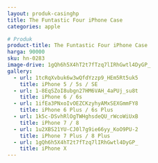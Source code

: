 ```yaml
---
layout: produk-casinghp
title: The Funtastic Four iPhone Case
categories: apple

# Produk
product-title: The Funtastic Four iPhone Case
harga: 90000
sku: hn-0283
image-drive: 1gQh6h5X4hT2t7fTzq7lIRhGwtl4DyGP_
gallery:
  - url: 1tcRqXvbuk6w3wQfdYzzp9_HEm5Rt5uk5
    title: iPhone 5 / 5s / SE
  - url: 1-8EqSZoI8ubgn27HM6VAH_4aPUj_su8t
    title: iPhone 6 / 6s
  - url: 1ifEa3PNxoIvOEZCKzyhyAMxSEXGmmFY8
    title: iPhone 6 Plus / 6s Plus
  - url: 1k5c-DSvhRlOgTWHghsdeQU_rWcoWiUxB
    title: iPhone 7 / 8
  - url: 1u2XBS21YU-CJ0l7g9ie66yy_KoO9PU-2
    title: iPhone 7 Plus / 8 Plus
  - url: 1gQh6h5X4hT2t7fTzq7lIRhGwtl4DyGP_
    title: iPhone X
---
```

